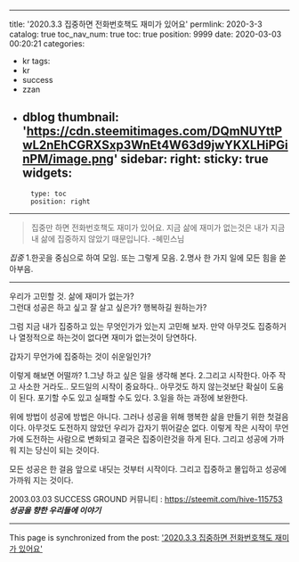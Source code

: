 
---
title: '2020.3.3 집중하면 전화번호책도 재미가 있어요'
permlink: 2020-3-3
catalog: true
toc_nav_num: true
toc: true
position: 9999
date: 2020-03-03 00:20:21
categories:
- kr
tags:
- kr
- success
- zzan
- dblog
thumbnail: 'https://cdn.steemitimages.com/DQmNUYttPwL2nEhCGRXSxp3WnEt4W63d9jwYKXLHiPGinPM/image.png'
sidebar:
    right:
        sticky: true
widgets:
    -
        type: toc
        position: right
---


>집중만 하면 전화번호책도 재미가 있어요.
지금 삶에 재미가 없는것은  내가 지금 내 삶에
집중하지 않았기 때문입니다. 
-혜민스님




*집중*
1.한곳을 중심으로 하여 모임. 또는 그렇게 모음.
2.명사  한 가지 일에 모든 힘을 쏟아부음.

---


우리가 고민할 것.
삶에 재미가 없는가?  
그런대 성공은 하고 싶고 잘 살고 싶은가?
행복하길 원하는가?


그럼 지금 내가 집중하고 있는 무엇인가가 
있는지 고민해 보자.
만약 아무것도 집중하거나 열정적으로 하는것이
없다면 재미가 없는것이 당연하다. 


갑자기 무언가에 집중하는 것이 쉬운일인가?
 
이렇게 해보면 어떨까?
1.그냥 하고 싶은 일을 생각해 본다.
2.그리고 시작한다. 아주 작고 사소한 거라도..
  모드일의 시작이 중요하다..
  아무것도 하지 않는것보단 확실이 도움이 된다.
  포기할 수도 있고 실패할 수도 있다.
3.일을 하는 과정에 보완한다. 


위에 방법이 성공에 방법은 아니다.
그러나 성공을 위해 행복한 삶을 만들기 위한
첫걸음이다.  아무것도 도전하지 않았던 우리가
갑자기 뛰어갈순 없다. 이렇게 작은 시작이
무언가에 도전하는 사람으로 변화되고 
결국은 집중이란것을 하게 된다.  그리고 
성공에 가까워 지는 당신이 되는 것이다. 


모든 성공은 한 걸음 앞으로 내딧는 것부터
시작이다. 그리고 집중하고 몰입하고 성공에
가까워 지는 것이다. 


2003.03.03 SUCCESS GROUND
커뮤니티 : https://steemit.com/hive-115753
***성공을 향한 우리들에 이야기***

- - -

This page is synchronized from the post: ['2020.3.3 집중하면 전화번호책도 재미가 있어요'](https://steemit.com/@successgr/2020-3-3)
